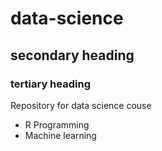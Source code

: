 # data-science
## secondary heading
### tertiary heading
Repository for data science couse

* R Programming
* Machine learning
